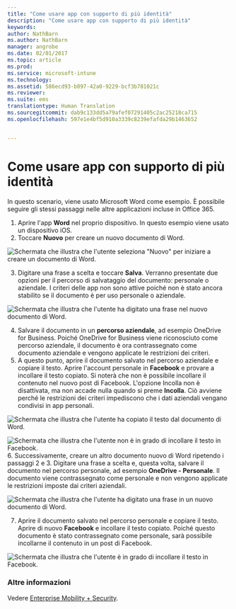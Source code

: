 ```yaml
---
title: "Come usare app con supporto di più identità"
description: "Come usare app con supporto di più identità"
keywords: 
author: NathBarn
ms.author: NathBarn
manager: angrobe
ms.date: 02/01/2017
ms.topic: article
ms.prod: 
ms.service: microsoft-intune
ms.technology: 
ms.assetid: 586ecd93-b097-42a0-9229-bcf3b781021c
ms.reviewer: 
ms.suite: ems
translationtype: Human Translation
ms.sourcegitcommit: dab9c133dd5a79afef07291405c2ac25218ca715
ms.openlocfilehash: 597e1e4bf5d910a3339c8239efafda29b1463652


---
```


# <a name="how-to-use-apps-with-multi-identity-support"></a>Come usare app con supporto di più identità

In questo scenario, viene usato Microsoft Word come esempio. È possibile seguire gli stessi passaggi nelle altre applicazioni incluse in Office 365.
1.  Aprire l'app **Word** nel proprio dispositivo. In questo esempio viene usato un dispositivo iOS.
2.  Toccare **Nuovo** per creare un nuovo documento di Word.

  ![Schermata che illustra che l'utente seleziona "Nuovo" per iniziare a creare un documento di Word.](./media/ft-multiID-1-createDoc.png)

3.  Digitare una frase a scelta e toccare **Salva**. Verranno presentate due opzioni per il percorso di salvataggio del documento: personale o aziendale. I criteri delle app non sono attive poiché non è stato ancora stabilito se il documento è per uso personale o aziendale.

  ![Schermata che illustra che l'utente ha digitato una frase nel nuovo documento di Word.](./media/ft-multiID-2-saveDoc.png)

4.  Salvare il documento in un **percorso aziendale**, ad esempio OneDrive for Business. Poiché OneDrive for Business viene riconosciuto come percorso aziendale, il documento è ora contrassegnato come documento aziendale e vengono applicate le restrizioni dei criteri.
5.  A questo punto, aprire il documento salvato nel percorso aziendale e copiare il testo. Aprire l'account personale in **Facebook** e provare a incollare il testo copiato. Si noterà che non è possibile incollare il contenuto nel nuovo post di Facebook. L'opzione Incolla non è disattivata, ma non accade nulla quando si preme **Incolla**. Ciò avviene perché le restrizioni dei criteri impediscono che i dati aziendali vengano condivisi in app personali.

  ![Schermata che illustra che l'utente ha copiato il testo dal documento di Word. ](./media/ft-multiID-3-copyText.png)

  ![Schermata che illustra che l'utente non è in grado di incollare il testo in Facebook.](./media/ft-multiID-4-pasteInFB.png)
6.  Successivamente, creare un altro documento nuovo di Word ripetendo i passaggi 2 e 3. Digitare una frase a scelta e, questa volta, salvare il documento nel percorso personale, ad esempio **OneDrive - Personale**. Il documento viene contrassegnato come personale e non vengono applicate le restrizioni imposte dai criteri aziendali.

  ![Schermata che illustra che l'utente ha digitato una frase in un nuovo documento di Word.](./media/ft-multiID-5-createDoc.png)

7.  Aprire il documento salvato nel percorso personale e copiare il testo. Aprire di nuovo **Facebook** e incollare il testo copiato. Poiché questo documento è stato contrassegnato come personale, sarà possibile incollarne il contenuto in un post di Facebook.

  ![Schermata che illustra che l'utente è in grado di incollare il testo in Facebook.](./media/ft-multiID-6-copyText.png)

### <a name="want-to-learn-more"></a>Altre informazioni
Vedere [Enterprise Mobility + Security](https://www.microsoft.com/en-us/server-cloud/enterprise-mobility/overview.aspx).



<!--HONumber=Nov16_HO3-->


